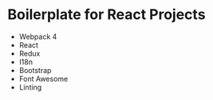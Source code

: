 # Boilerplate for React Projects 
*   Webpack 4
*   React
*   Redux
*   I18n
*   Bootstrap
*   Font Awesome
*   Linting
